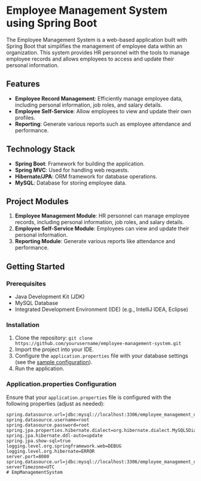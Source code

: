 # Employee Management System using Spring Boot

The Employee Management System is a web-based application built with Spring Boot that simplifies the management of employee data within an organization. This system provides HR personnel with the tools to manage employee records and allows employees to access and update their personal information.

## Features

- **Employee Record Management**: Efficiently manage employee data, including personal information, job roles, and salary details.
- **Employee Self-Service**: Allow employees to view and update their own profiles.
- **Reporting**: Generate various reports such as employee attendance and performance.

## Technology Stack

- **Spring Boot**: Framework for building the application.
- **Spring MVC**: Used for handling web requests.
- **Hibernate/JPA**: ORM framework for database operations.
- **MySQL**: Database for storing employee data.

## Project Modules

1. **Employee Management Module**: HR personnel can manage employee records, including personal information, job roles, and salary details.
2. **Employee Self-Service Module**: Employees can view and update their personal information.
3. **Reporting Module**: Generate various reports like attendance and performance.

## Getting Started

### Prerequisites

- Java Development Kit (JDK)
- MySQL Database
- Integrated Development Environment (IDE) (e.g., IntelliJ IDEA, Eclipse)

### Installation

1. Clone the repository: `git clone https://github.com/yourusername/employee-management-system.git`
2. Import the project into your IDE.
3. Configure the `application.properties` file with your database settings (see the [sample configuration](#applicationproperties-configuration)).
4. Run the application.

### Application.properties Configuration

Ensure that your `application.properties` file is configured with the following properties (adjust as needed):

```properties
spring.datasource.url=jdbc:mysql://localhost:3306/employee_management_db
spring.datasource.username=root
spring.datasource.password=root
spring.jpa.properties.hibernate.dialect=org.hibernate.dialect.MySQL5Dialect
spring.jpa.hibernate.ddl-auto=update
spring.jpa.show-sql=true
logging.level.org.springframework.web=DEBUG
logging.level.org.hibernate=ERROR
server.port=8080
spring.datasource.url=jdbc:mysql://localhost:3306/employee_management_db?serverTimezone=UTC
# EmpManagementSystem
